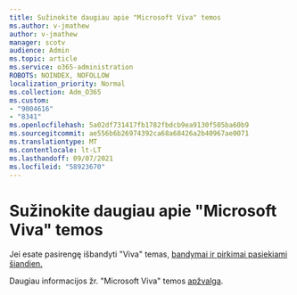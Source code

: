 ```yaml
---
title: Sužinokite daugiau apie "Microsoft Viva" temos
ms.author: v-jmathew
author: v-jmathew
manager: scotv
audience: Admin
ms.topic: article
ms.service: o365-administration
ROBOTS: NOINDEX, NOFOLLOW
localization_priority: Normal
ms.collection: Adm_O365
ms.custom:
- "9004616"
- "8341"
ms.openlocfilehash: 5a02df731417fb1782fbdcb9ea9130f505ba60b9
ms.sourcegitcommit: ae556b6b26974392ca68a68426a2b40967ae0071
ms.translationtype: MT
ms.contentlocale: lt-LT
ms.lasthandoff: 09/07/2021
ms.locfileid: "58923670"
---
```

# <a name="learn-more-about-microsoft-viva-topics"></a>Sužinokite daugiau apie "Microsoft Viva" temos

Jei esate pasirengę išbandyti "Viva" temas, [bandymai ir pirkimai pasiekiami šiandien.](https://aka.ms/BuyVivaTopics) 

Daugiau informacijos žr. "Microsoft Viva" temos [apžvalga](https://docs.microsoft.com/microsoft-365/knowledge/topic-experiences-overview). 
